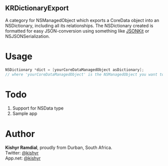 KRDictionaryExport
------------------

A category for NSManagedObject which exports a CoreData object into an NSDictionary, including all its relationships. The NSDictionary created is formatted for easy JSON-conversion using something like [JSONKit](https://github.com/johnezang/JSONKit) or NSJSONSerialization.

Usage
=====

```objective-c  
NSDictionary *dict = [yourCoreDataManagedObject asDictionary];  
// where 'yourCoreDataManagedObject' is the NSManagedObject you want to convert into a dictionary.  
```  

Todo
====

1. Support for NSData type
2. Sample app


Author
======

**Kishyr Ramdial**, proudly from Durban, South Africa.  
Twitter: [@kishyr](http://twitter.com/kishyr)  
App.net: [@kishyr](http://alpha.app.net/kishyr)  
